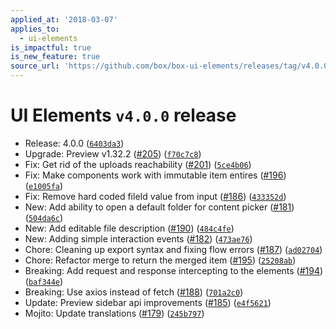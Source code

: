 ```yaml
---
applied_at: '2018-03-07'
applies_to:
  - ui-elements
is_impactful: true
is_new_feature: true
source_url: 'https://github.com/box/box-ui-elements/releases/tag/v4.0.0'
---
```


# UI Elements `v4.0.0` release


* Release: 4.0.0 ([`6403da3`](https://github.com/box/box-ui-elements/commit[`6403da3`](https://github.com/box/box-ui-elements/commit/6403da3)))
* Upgrade: Preview v1.32.2 ([#205](https://github.com/box/box-ui-elements/pull/205)) ([`f70c7c8`](https://github.com/box/box-ui-elements/commit[`f70c7c8`](https://github.com/box/box-ui-elements/commit/f70c7c8)))
* Fix: Get rid of the uploads reachability ([#201](https://github.com/box/box-ui-elements/pull/201)) ([`5ce4b06`](https://github.com/box/box-ui-elements/commit[`5ce4b06`](https://github.com/box/box-ui-elements/commit/5ce4b06)))
* Fix: Make components work with immutable item entires ([#196](https://github.com/box/box-ui-elements/pull/196)) ([`e1005fa`](https://github.com/box/box-ui-elements/commit[`e1005fa`](https://github.com/box/box-ui-elements/commit/e1005fa)))
* Fix: Remove hard coded fileId value from input ([#186](https://github.com/box/box-ui-elements/pull/186)) ([`433352d`](https://github.com/box/box-ui-elements/commit[`433352d`](https://github.com/box/box-ui-elements/commit/433352d)))
* New: Add ability to open a default folder for content picker ([#181](https://github.com/box/box-ui-elements/pull/181)) ([`504da6c`](https://github.com/box/box-ui-elements/commit[`504da6c`](https://github.com/box/box-ui-elements/commit/504da6c)))
* New: Add editable file description ([#190](https://github.com/box/box-ui-elements/pull/190)) ([`484c4fe`](https://github.com/box/box-ui-elements/commit[`484c4fe`](https://github.com/box/box-ui-elements/commit/484c4fe)))
* New: Adding simple interaction events ([#182](https://github.com/box/box-ui-elements/pull/182)) ([`473ae76`](https://github.com/box/box-ui-elements/commit[`473ae76`](https://github.com/box/box-ui-elements/commit/473ae76)))
* Chore: Cleaning up export syntax and fixing flow errors ([#187](https://github.com/box/box-ui-elements/pull/187)) ([`ad02704`](https://github.com/box/box-ui-elements/commit[`ad02704`](https://github.com/box/box-ui-elements/commit/ad02704)))
* Chore: Refactor merge to return the merged item ([#195](https://github.com/box/box-ui-elements/pull/195)) ([`25208ab`](https://github.com/box/box-ui-elements/commit[`25208ab`](https://github.com/box/box-ui-elements/commit/25208ab)))
* Breaking: Add request and response intercepting to the elements ([#194](https://github.com/box/box-ui-elements/pull/194)) ([`baf344e`](https://github.com/box/box-ui-elements/commit[`baf344e`](https://github.com/box/box-ui-elements/commit/baf344e)))
* Breaking: Use axios instead of fetch ([#188](https://github.com/box/box-ui-elements/pull/188)) ([`701a2c0`](https://github.com/box/box-ui-elements/commit[`701a2c0`](https://github.com/box/box-ui-elements/commit/701a2c0)))
* Update: Preview sidebar api improvements ([#185](https://github.com/box/box-ui-elements/pull/185)) ([`e4f5621`](https://github.com/box/box-ui-elements/commit[`e4f5621`](https://github.com/box/box-ui-elements/commit/e4f5621)))
* Mojito: Update translations ([#179](https://github.com/box/box-ui-elements/pull/179)) ([`245b797`](https://github.com/box/box-ui-elements/commit[`245b797`](https://github.com/box/box-ui-elements/commit/245b797)))



